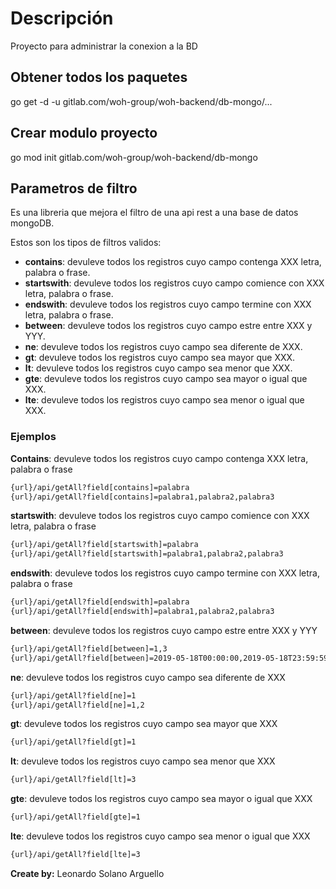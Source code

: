 # Descripción

Proyecto para administrar la conexion a la BD

## Obtener todos los paquetes

go get -d -u gitlab.com/woh-group/woh-backend/db-mongo/...

## Crear modulo proyecto

go mod init gitlab.com/woh-group/woh-backend/db-mongo

## Parametros de filtro

Es una libreria que mejora el filtro de una api rest a una base de datos mongoDB.

Estos son los tipos de filtros validos:

* **contains**: devuleve todos los registros cuyo campo contenga XXX letra, palabra o frase.
* **startswith**: devuleve todos los registros cuyo campo comience con XXX letra, palabra o frase.
* **endswith**: devuleve todos los registros cuyo campo termine con XXX letra, palabra o frase.
* **between**: devuleve todos los registros cuyo campo estre entre XXX y YYY.
* **ne**: devuleve todos los registros cuyo campo sea diferente de XXX.
* **gt**: devuleve todos los registros cuyo campo sea mayor que XXX.
* **lt**: devuleve todos los registros cuyo campo sea menor que XXX.
* **gte**: devuleve todos los registros cuyo campo sea mayor o igual que XXX.
* **lte**: devuleve todos los registros cuyo campo sea menor o igual que XXX.

### Ejemplos

**Contains**: devuleve todos los registros cuyo campo contenga XXX letra, palabra o frase

```sh
{url}/api/getAll?field[contains]=palabra
{url}/api/getAll?field[contains]=palabra1,palabra2,palabra3
```

**startswith**: devuleve todos los registros cuyo campo comience con XXX letra, palabra o frase

```sh
{url}/api/getAll?field[startswith]=palabra
{url}/api/getAll?field[startswith]=palabra1,palabra2,palabra3
```

**endswith**: devuleve todos los registros cuyo campo termine con XXX letra, palabra o frase

```sh
{url}/api/getAll?field[endswith]=palabra
{url}/api/getAll?field[endswith]=palabra1,palabra2,palabra3
```

**between**: devuleve todos los registros cuyo campo estre entre XXX y YYY

```sh
{url}/api/getAll?field[between]=1,3
{url}/api/getAll?field[between]=2019-05-18T00:00:00,2019-05-18T23:59:59
```

**ne**: devuleve todos los registros cuyo campo sea diferente de XXX

```sh
{url}/api/getAll?field[ne]=1
{url}/api/getAll?field[ne]=1,2
```

**gt**: devuleve todos los registros cuyo campo sea mayor que XXX

```sh
{url}/api/getAll?field[gt]=1
```

**lt**: devuleve todos los registros cuyo campo sea menor que XXX

```sh
{url}/api/getAll?field[lt]=3
```

**gte**: devuleve todos los registros cuyo campo sea mayor o igual que XXX

```sh
{url}/api/getAll?field[gte]=1
```

**lte**: devuleve todos los registros cuyo campo sea menor o igual que XXX

```sh
{url}/api/getAll?field[lte]=3
```

**Create by:** Leonardo Solano Arguello
